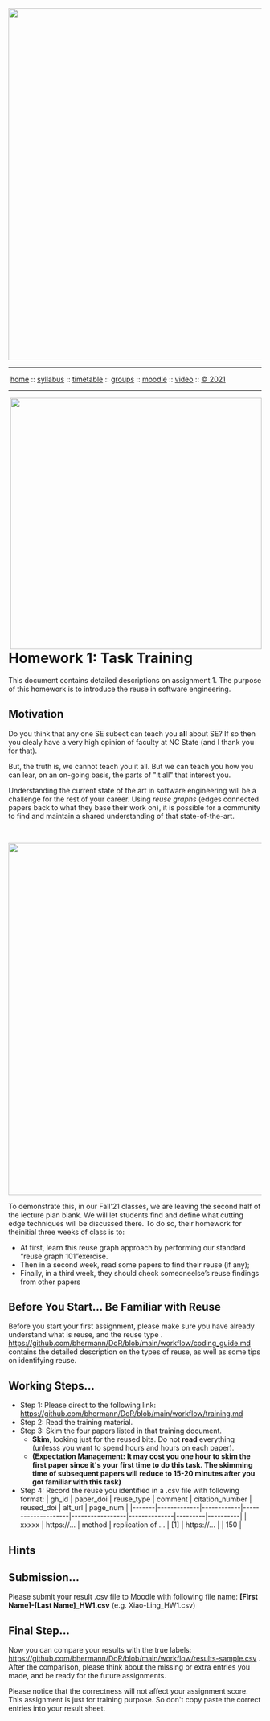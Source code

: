 <a name=top>
<a href="http://tiny.cc/se21"><img  width=700
  src="https://raw.githubusercontent.com/txt/se21/master/docs/img/femse.png"></a>
<hr>
<p>
&nbsp;<a href="https://tiny.cc/se21">home</a> ::
<a href="https://github.com/txt/se21/blob/master/docs/syllabus.md#top">syllabus</a> ::
<a href="https://github.com/txt/se21/blob/master/docs/syllabus.md#timetable">timetable</a> ::
<a href="https://docs.google.com/spreadsheets/d/1KKskduN7m1R3WYhQTLyWJgxkAvrp2UV-LEu5JWN26xo/edit#gid=0">groups</a> ::
<a href="https://moodle-courses2122.wolfware.ncsu.edu/course/view.php?id=3211">moodle</a> ::
<a href="https://ncsu.hosted.panopto.com/Panopto/Pages/Sessions/List.aspx#folderID=a5998f03-01df-4c6c-91c1-ad80003f3c7c">video</a> ::
<a href="https://github.com/txt/se21/blob/master/LICENSE.md#top">&copy; 2021</a>
<br>
<hr>

  <img align=right src="https://user-images.githubusercontent.com/29195/130092394-79518a84-0d7e-4763-9ef5-80f915512468.png" width=500> 

   
  
# Homework 1: Task Training 

  This document contains detailed descriptions on assignment 1. The purpose of this homework is to introduce the reuse in software engineering.

## Motivation
Do you think that any one SE subect can teach you **all** about SE? If so then you clealy have  a very high opinion of faculty at NC State (and I
thank you for that).



But,    the truth is, we cannot teach you it all. But we can teach you how you can lear, on an on-going basis, the parts of "it all" that
   interest you.

  
Understanding the current state of the art in software engineering  will be a challenge
for the rest of your career. Using _reuse graphs_ (edges connected papers  back to what they base their work  on), it is possible
for a community to find and maintain a shared understanding of
that state-of-the-art. 
       
       
  <br clear=all>
  
  <a align=center href="https://www.reuse-dept.org/"><img align=center src="https://user-images.githubusercontent.com/29195/130092877-2a113be2-dd22-4f7f-99f4-8b4b53715d72.png" width=700></a>
  <br clear=all>
  

To demonstrate this, in our Fall’21 classes,
we are leaving the second half of the lecture plan blank. We
will
let students find and define what cutting edge techniques will be
discussed there. To do so, their homework for theinitial three weeks
of class is to:

-  At first, learn this reuse graph approach by performing our standard “reuse graph 101”exercise. 
- Then in a second week, read some papers to find their reuse (if any); 
- Finally, in a third week, they should check someoneelse’s reuse findings from other papers

## Before You Start... Be Familiar with Reuse 
  Before you start your first assignment, please make sure you have already understand what is reuse, and the reuse type . https://github.com/bhermann/DoR/blob/main/workflow/coding_guide.md contains the detailed description on the types of reuse, as well as some tips on identifying reuse.
  
## Working Steps...
  - Step 1: Please direct to the following link: https://github.com/bhermann/DoR/blob/main/workflow/training.md
  - Step 2: Read the training material.
  - Step 3: Skim the four papers listed in that training document.
    - **Skim**, looking just for the reused bits. Do not **read** everything (unlesss you want to spend hours and hours on each paper).
    - **(Expectation Management: It may cost you one hour to skim the first paper since it's your first time to do this task. The skimming time of subsequent papers will reduce to 15-20 minutes after you got familiar with this task)**
  - Step 4: Record the reuse you identified in a .csv file with following format:
    | gh_id |  paper_doi  | reuse_type |       comment      | citation_number |  reused_doi  | alt_url | page_num |
    |-------|-------------|------------|--------------------|-----------------|--------------|---------|----------|
    | xxxxx | https://... |   method   | replication of ... |        [1]      |  https://... |         |    150   |

## Hints

## Submission...
  Please submit your result .csv file to Moodle with following file name: **[First Name]-[Last Name]_HW1.csv** (e.g. Xiao-Ling_HW1.csv)
  
## Final Step...
  Now you can compare your results with the true labels: https://github.com/bhermann/DoR/blob/main/workflow/results-sample.csv . After the comparison, please think about the missing or extra entries you made, and be ready for the future assignments.
  
  Please notice that the correctness will not affect your assignment score. This assignment is just for training purpose. So don't copy paste the correct entries into your result sheet.
  
